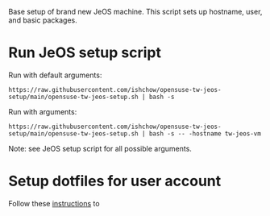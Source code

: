 Base setup of brand new JeOS machine. This script sets up hostname, user, and basic packages.

# Run JeOS setup script

Run with default arguments:

`https://raw.githubusercontent.com/ishchow/opensuse-tw-jeos-setup/main/opensuse-tw-jeos-setup.sh | bash -s`

Run with arguments:

`https://raw.githubusercontent.com/ishchow/opensuse-tw-jeos-setup/main/opensuse-tw-jeos-setup.sh | bash -s -- -hostname tw-jeos-vm`

Note: see JeOS setup script for all possible arguments.

# Setup dotfiles for user account

Follow these [instructions](https://github.com/ishchow/dotfiles/blob/master/README.md) to 
